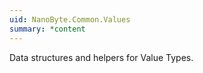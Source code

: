 ```yaml
---
uid: NanoByte.Common.Values
summary: *content
---
```

Data structures and helpers for Value Types.
